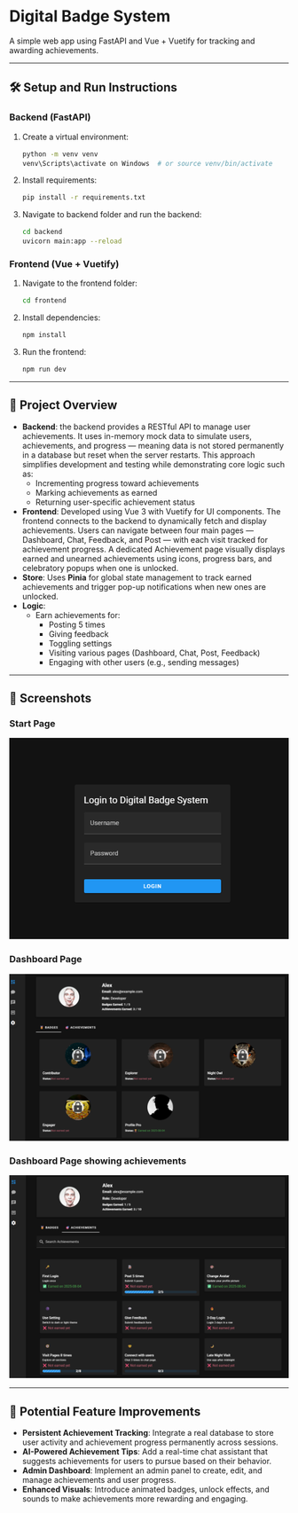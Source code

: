 # Digital Badge System

A simple web app using FastAPI and Vue + Vuetify for tracking and awarding achievements.

---

## 🛠️ Setup and Run Instructions

### Backend (FastAPI)

1. Create a virtual environment:
    ```bash
    python -m venv venv
    venv\Scripts\activate on Windows  # or source venv/bin/activate
    ```
2. Install requirements:
    ```bash
    pip install -r requirements.txt
    ```
3. Navigate to backend folder and run the backend:
    ```bash
	cd backend
    uvicorn main:app --reload
    ```

### Frontend (Vue + Vuetify)

1. Navigate to the frontend folder:
    ```bash
    cd frontend
    ```
2. Install dependencies:
    ```bash
    npm install
    ```
3. Run the frontend:
    ```bash
    npm run dev
    ```

---

## 📝 Project Overview

- **Backend**: the backend provides a RESTful API to manage user achievements. It uses in-memory mock data to simulate users, achievements, and progress — meaning data is not stored permanently in a database but reset when the server restarts. This approach simplifies development and testing while demonstrating core logic such as:
    - Incrementing progress toward achievements
    - Marking achievements as earned
    - Returning user-specific achievement status
- **Frontend**: Developed using Vue 3 with Vuetify for UI components. The frontend connects to the backend to dynamically fetch and display achievements. Users can navigate between four main pages — Dashboard, Chat, Feedback, and Post — with each visit tracked for achievement progress. A dedicated Achievement page visually displays earned and unearned achievements using icons, progress bars, and celebratory popups when one is unlocked.
- **Store**: Uses **Pinia** for global state management to track earned achievements and trigger pop-up notifications when new ones are unlocked.
- **Logic**: 
  - Earn achievements for:
    - Posting 5 times  
    - Giving feedback  
    - Toggling settings  
    - Visiting various pages (Dashboard, Chat, Post, Feedback)  
    - Engaging with other users (e.g., sending messages)

---

## 📸 Screenshots
### Start Page
![Dashboard Screenshot](assets/login.png)
### Dashboard Page
![Dashboard Screenshot](assets/dashboard.png)
### Dashboard Page showing achievements
![Dashboard Screenshot](assets/achievement.png)

---

## 🚀 Potential Feature Improvements

- **Persistent Achievement Tracking**: Integrate a real database to store user activity and achievement progress permanently across sessions.
- **AI-Powered Achievement Tips**: Add a real-time chat assistant that suggests achievements for users to pursue based on their behavior.
- **Admin Dashboard**: Implement an admin panel to create, edit, and manage achievements and user progress.
- **Enhanced Visuals**: Introduce animated badges, unlock effects, and sounds to make achievements more rewarding and engaging.


